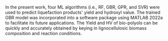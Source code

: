 In the present work, four ML algorithms (i.e., RF, GBR, GPR, and SVR) were used to predict liquefaction products' yield and hydroxyl value.
The trained GBR model was incorporated into a software package using MATLAB 2022a to facilitate its future applications. The Yield and HV of bio-polyols can be quickly and accurately obtained by keying in lignocellulosic biomass composition and reaction conditions.
